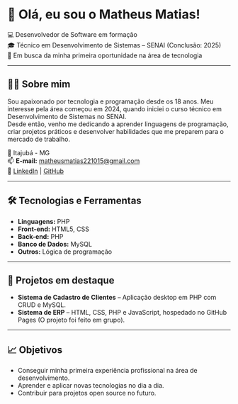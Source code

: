 # 👋 Olá, eu sou o Matheus Matias!

💻 Desenvolvedor de Software em formação  
🎓 Técnico em Desenvolvimento de Sistemas – SENAI (Conclusão: 2025)  
🚀 Em busca da minha primeira oportunidade na área de tecnologia

---

## 🧑‍💻 Sobre mim
Sou apaixonado por tecnologia e programação desde os 18 anos. Meu interesse pela área começou em 2024, quando iniciei o curso técnico em Desenvolvimento de Sistemas no SENAI.  
Desde então, venho me dedicando a aprender linguagens de programação, criar projetos práticos e desenvolver habilidades que me preparem para o mercado de trabalho.

📍 Itajubá - MG  
📫 **E-mail:** matheusmatias221015@gmail.com  
🔗 [LinkedIn](https://www.linkedin.com/in/matheus-matias-pinto/) | [GitHub](https://github.com/manomt)

---

## 🛠 Tecnologias e Ferramentas
- **Linguagens:** PHP  
- **Front-end:** HTML5, CSS  
- **Back-end:** PHP
- **Banco de Dados:** MySQL 
- **Outros:** Lógica de programação

---

## 📂 Projetos em destaque
- **Sistema de Cadastro de Clientes** – Aplicação desktop em PHP com CRUD e MySQL.  
- **Sistema de ERP** – HTML, CSS, PHP e JavaScript, hospedado no GitHub Pages (O projeto foi feito em grupo).

---

## 📈 Objetivos
- Conseguir minha primeira experiência profissional na área de desenvolvimento.  
- Aprender e aplicar novas tecnologias no dia a dia.  
- Contribuir para projetos open source no futuro.
